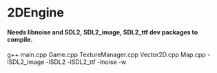 # 2DEngine

#### Needs libnoise and SDL2, SDL2_image, SDL2_ttf dev packages to compile.

g++ main.cpp Game.cpp TextureManager.cpp Vector2D.cpp Map.cpp -lSDL2_image -lSDL2 -lSDL2_ttf -lnoise -w
